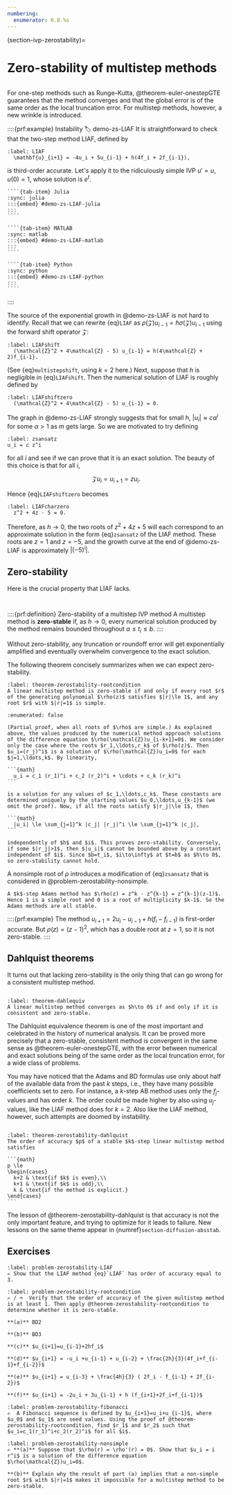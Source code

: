```yaml
---
numbering:
  enumerator: 6.8.%s
---
```

(section-ivp-zerostability)=
# Zero-stability of multistep methods

```{index} multistep method
```

For one-step methods such as Runge–Kutta, @theorem-euler-onestepGTE guarantees that the method converges and that the global error is of the same order as the local truncation error. For multistep methods, however, a new wrinkle is introduced. 

::::{prf:example} Instability
:label: demo-zs-LIAF
It is straightforward to check that the two-step method LIAF, defined by

```{math}
:label: LIAF
  \mathbf{u}_{i+1} = -4u_i + 5u_{i-1} + h(4f_i + 2f_{i-1}),
```

is third-order accurate. Let's apply it to the ridiculously simple IVP $u'=u$, $u(0)=1$, whose solution is $e^t$. 

`````{tab-set} 
````{tab-item} Julia
:sync: julia
:::{embed} #demo-zs-LIAF-julia
:::
```` 

````{tab-item} MATLAB
:sync: matlab
:::{embed} #demo-zs-LIAF-matlab
:::
```` 

````{tab-item} Python
:sync: python
:::{embed} #demo-zs-LIAF-python
:::
```` 
`````
::::

The source of the exponential growth in @demo-zs-LIAF is not hard to identify. Recall that we can rewrite {eq}`LIAF` as $\rho(\mathcal{Z})u_{i-1}=h \sigma(\mathcal{Z})u_{i-1}$ using the forward shift operator $\mathcal{Z}$:

```{math}
:label: LIAFshift
  (\mathcal{Z}^2 + 4\mathcal{Z} - 5) u_{i-1} = h(4\mathcal{Z} + 2)f_{i-1}.
```

(See {eq}`multistepshift`, using $k=2$ here.) Next, suppose that $h$ is negligible in {eq}`LIAFshift`. Then the numerical solution of LIAF is roughly defined by

```{math}
:label: LIAFshiftzero
  (\mathcal{Z}^2 + 4\mathcal{Z} - 5) u_{i-1} = 0.
```

The graph in @demo-zs-LIAF strongly suggests that for small $h$, $|u_i|\approx c \alpha^i$ for some $\alpha>1$ as $m$ gets large. So we are motivated to try defining 

```{math}
:label: zsansatz
u_i = c z^i
```

for all $i$ and see if we can prove that it is an exact solution. The beauty of this choice is that for all $i$,

$$\mathcal{Z} u_i = u_{i+1} = z u_i.$$

Hence {eq}`LIAFshiftzero` becomes

```{math}
:label: LIAFcharzero
  z^2 + 4z - 5 = 0.
```

Therefore, as $h\to 0$, the two roots of $z^2+4z+5$ will each correspond to an approximate solution in the form {eq}`zsansatz` of the LIAF method. These roots are $z=1$ and $z=-5$, and the growth curve at the end of @demo-zs-LIAF is approximately $|(-5)^i|$. 

## Zero-stability

Here is the crucial property that LIAF lacks.

```{index} stability; of multistep methods
```

```{index} ! zero-stability
```

::::{prf:definition} Zero-stability of a multistep IVP method
A multistep method is **zero-stable** if, as $h\to 0$, every numerical solution produced by the method remains bounded throughout $a\le t_i \le b$.
::::

Without zero-stability, any truncation or roundoff error will get exponentially amplified and eventually overwhelm convergence to the exact solution. 

The following theorem concisely summarizes when we can expect zero-stability.

````{prf:theorem} Root condition
:label: theorem-zerostability-rootcondition
A linear multistep method is zero-stable if and only if every root $r$ of the generating polynomial $\rho(z)$ satisfies $|r|\le 1$, and any root $r$ with $|r|=1$ is simple.
````

````{prf:proof}
:enumerated: false

(Partial proof, when all roots of $\rho$ are simple.) As explained above, the values produced by the numerical method approach solutions of the difference equation $\rho(\mathcal{Z})u_{i-k+1}=0$. We consider only the case where the roots $r_1,\ldots,r_k$ of $\rho(z)$. Then $u_i=(r_j)^i$ is a solution of $\rho(\mathcal{Z})u_i=0$ for each $j=1,\ldots,k$. By linearity,

```{math}
  u_i = c_1 (r_1)^i + c_2 (r_2)^i + \cdots + c_k (r_k)^i
```

is a solution for any values of $c_1,\ldots,c_k$. These constants are determined uniquely by the starting values $u_0,\ldots,u_{k-1}$ (we omit the proof). Now, if all the roots satisfy $|r_j|\le 1$, then

```{math}
  |u_i| \le \sum_{j=1}^k |c_j| |r_j|^i \le \sum_{j=1}^k |c_j|,
```

independently of $h$ and $i$. This proves zero-stability. Conversely, if some $|r_j|>1$, then $|u_i|$ cannot be bounded above by a constant independent of $i$. Since $b=t_i$, $i\to\infty$ at $t=b$ as $h\to 0$, so zero-stability cannot hold.
````

A nonsimple root of $\rho$ introduces a modification of {eq}`zsansatz` that is considered in @problem-zerostability-nonsimple.

````{prf:example}
A $k$-step Adams method has $\rho(z) = z^k - z^{k-1} = z^{k-1}(z-1)$. Hence 1 is a simple root and 0 is a root of multiplicity $k-1$. So the Adams methods are all stable.
````

::::{prf:example}
The method $u_{i+1} = 2u_i - u_{i-1} + h(f_i-f_{i-1})$ is first-order accurate. But $\rho(z)=(z-1)^2$, which has a double root at $z=1$, so it is not zero-stable.
::::

## Dahlquist theorems
It turns out that lacking zero-stability is the only thing that can go wrong for a consistent multistep method. 

```{index} Dahlquist theorems
```

```{prf:theorem} Dahlquist equivalence
:label: theorem-dahlequiv
A linear multistep method converges as $h\to 0$ if and only if it is consistent and zero-stable.
```

The Dahlquist equivalence theorem is one of the most important and celebrated in the history of numerical analysis. It can be proved more precisely that a zero-stable, consistent method is convergent in the same sense as @theorem-euler-onestepGTE, with the error between numerical and exact solutions being of the same order as the local truncation error, for a wide class of problems.

You may have noticed that the Adams and BD formulas use only about half of the available data from the past $k$ steps, i.e., they have many possible coefficients set to zero. For instance, a $k$-step AB method uses only the $f_j$-values and has order $k$. The order could be made higher by also using $u_j$-values, like the LIAF method does for $k=2$. Also like the LIAF method, however, such attempts are doomed by instability.

```{index} Dahlquist theorems
```

````{prf:theorem} First Dahlquist stability barrier
:label: theorem-zerostability-dahlquist
The order of accuracy $p$ of a stable $k$-step linear multistep method satisfies

```{math}
p \le
\begin{cases}
  k+2 & \text{if $k$ is even},\\
  k+1 & \text{if $k$ is odd},\\
  k & \text{if the method is explicit.}
\end{cases}
```
````

The lesson of @theorem-zerostability-dahlquist is that accuracy is not the only important feature, and trying to optimize for it leads to failure. New lessons on the same theme appear in {numref}`section-diffusion-absstab`.

## Exercises

``````{exercise}
:label: problem-zerostability-LIAF
✍ Show that the LIAF method {eq}`LIAF` has order of accuracy equal to 3.
``````

``````{exercise}
:label: problem-zerostability-rootcondition
✍ / ⌨  Verify that the order of accuracy of the given multistep method is at least 1. Then apply @theorem-zerostability-rootcondition to determine whether it is zero-stable.

**(a)** BD2

**(b)** BD3

**(c)** $u_{i+1}=u_{i-1}+2hf_i$

**(d)** $u_{i+1} = -u_i +u_{i-1} + u_{i-2} + \frac{2h}{3}(4f_i+f_{i-1}+f_{i-2})$

**(e)** $u_{i+1} = u_{i-3} + \frac{4h}{3} ( 2f_i - f_{i-1} + 2f_{i-2})$

**(f)** $u_{i+1} = -2u_i + 3u_{i-1} + h (f_{i+1}+2f_i+f_{i-1})$

``````

``````{exercise}
:label: problem-zerostability-fibonacci
✍  A Fibonacci sequence is defined by $u_{i+1}=u_i+u_{i-1}$, where $u_0$ and $u_1$ are seed values. Using the proof of @theorem-zerostability-rootcondition, find $r_1$ and $r_2$ such that $u_i=c_1(r_1)^i+c_2(r_2)^i$ for all $i$.

``````

``````{exercise}
:label: problem-zerostability-nonsimple
✍ **(a)** Suppose that $\rho(r) = \rho'(r) = 0$. Show that $u_i = i r^i$ is a solution of the difference equation $\rho(\mathcal{Z})u_i=0$. 

**(b)** Explain why the result of part (a) implies that a non-simple root $r$ with $|r|=1$ makes it impossible for a multistep method to be zero-stable.
``````
